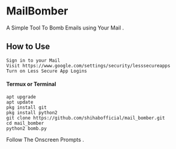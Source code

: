 # MailBomber
A Simple Tool To Bomb Emails using Your Mail .

## How to Use
```
Sign in to your Mail
Visit https://www.google.com/settings/security/lesssecureapps
Turn on Less Secure App Logins
```

#### Termux or Terminal
```
apt upgrade
apt update
pkg install git
pkg install python2
git clone https://github.com/shihabofficial/mail_bomber.git
cd mail_bomber
python2 bomb.py
```
Follow The Onscreen Prompts .
